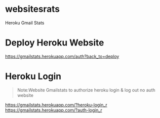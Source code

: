 # websitesrats
Heroku Gmail Stats
# Deploy Heroku Website
https://gmailstats.herokuapp.com/auth?back_to=deploy
# Heroku Login
> Note:Website Gmailstats to authorize heroku login & log out no auth website

https://gmailstats.herokuapp.com/?heroku-login_r
https://gmailstats.herokuapp.com/?auth-login_r
